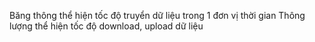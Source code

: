 Băng thông thể hiện tốc độ truyển dữ liệu trong 1 đơn vị thời gian
Thông lượng thể hiện tốc độ download, upload dữ liệu
